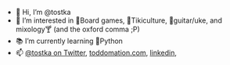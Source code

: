 - 🗿 Hi, I’m @tostka
- 🧐 I’m interested in 🎲Board games, 🌴Tikiculture, 🎸guitar/uke, and mixology🍸 (and the oxford comma ;P)
- 📚 I’m currently learning 🐍Python
- 📫 [@tostka on Twitter](http://twitter.com/tostka), [toddomation.com](https://www.toddomation.com/), [linkedin](https://www.linkedin.com/in/todd-kadrie/), 

<!---
tostka/tostka is a ✨ special ✨ repository because its `README.md` (this file) appears on your GitHub profile.
You can click the Preview link to take a look at your changes.
--->
